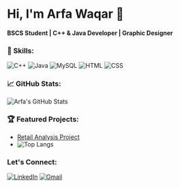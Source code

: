 # Hi, I'm Arfa Waqar 👋
**BSCS Student | C++ & Java Developer | Graphic Designer**

### 🚀 Skills:
![C++](https://img.shields.io/badge/C%2B%2B-00599C?style=for-the-badge&logo=c%2B%2B&logoColor=white)
![Java](https://img.shields.io/badge/Java-ED8B00?style=for-the-badge&logo=java&logoColor=white)
![MySQL](https://img.shields.io/badge/MySQL-4479A1?style=for-the-badge&logo=mysql&logoColor=white)
![HTML](https://img.shields.io/badge/HTML5-E34F26?style=for-the-badge&logo=html5&logoColor=white)
![CSS](https://img.shields.io/badge/CSS3-1572B6?style=for-the-badge&logo=css3&logoColor=white)


### 📈 GitHub Stats:
![Arfa's GitHub Stats](https://github-readme-stats.vercel.app/api?username=ArfaWaqar&show_icons=true&theme=radical)

### 🏆 Featured Projects:
- [Retail Analysis Project](https://github.com/ArfaWaqar/retail-analysis-Project)
- ![Top Langs](https://github-readme-stats.vercel.app/api/top-langs/?username=Arfa-Waqar&layout=compact&theme=radical)
  
### Let's Connect:
[![LinkedIn](https://img.shields.io/badge/-LinkedIn-blue?logo=Linkedin&logoColor=white)](https://www.linkedin.com/in/arfa-waqar-40536b32a)
[![Gmail](https://img.shields.io/badge/-Email-red?logo=gmail&logoColor=white)](mailto:arfawaqar702@gmail.com)


